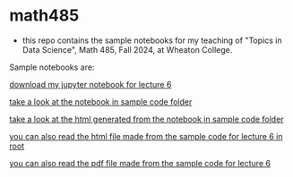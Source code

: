 # math485

* this repo contains the sample notebooks for my teaching of "Topics in Data Science", Math 485, Fall 2024, at Wheaton College.


Sample notebooks are:

[download my jupyter notebook for lecture 6](sample_code/tabular_data/tabular_data_06.ipynb)

[take a look at the notebook in sample code folder ](sample_code/tabular_data/tabular_data_06.ipynb)

[take a look at the html generated from the notebook in sample code folder ](sample_code/tabular_data/tabular_data_06.html)

[you can also read the html file made from the sample code for lecture 6 in root](tabular_data_06.html)

[you can also read the pdf file made from the sample code for lecture 6](tabular_data_06.pdf)


